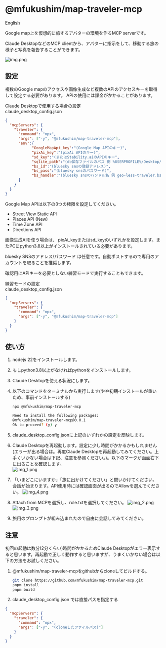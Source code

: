 # @mfukushim/map-traveler-mcp

[English](./README.md)

Google map上を仮想的に旅するアバターの環境を作るMCP serverです。

Claude DesktopなどのMCP clientから、アバターに指示をして、移動する旅の様子と写真を報告することができます。

![img.png](img.png)

## 設定

複数のGoogle mapのアクセスや画像生成など複数のAPIのアクセスキーを取得して設定する必要があります。
APIの使用には課金がかかることがあります。

Claude Desktopで使用する場合の設定  
claude_desktop_config.json
```json
{
  "mcpServers": {
    "traveler": {
      "command": "npx",
      "args": ["-y", "@mfukushim/map-traveler-mcp"],
      "env":{
      	  	"GoogleMapApi_key":"(Google Map APIのキー)",
            "pixAi_key":"(pixAi APIのキー)",
			"sd_key":"(またはStability.aiのAPIのキー",
			"sqlite_path":"(db保存ファイルのパス 例 %USERPROFILE%/Desktop/traveler.sqlite など)",
			"bs_id":"(bluesky snsの登録アドレス)",
			"bs_pass":"(bluesky snsのパスワード)",
			"bs_handle":"(bluesky snsのハンドル名 例 geo-less-traveler.bsky.social など)"
      }
    }
  }
}
```
Google Map APIは以下の3つの権限を設定してください。  
- Street View Static API
- Places API (New)
- Time Zone API
- Directions API


画像生成AIを使う場合は、 pixAi_keyまたはsd_keyのいずれかを設定します。またPCにpython3.8以上がインストールされている必要があります。 

bluesky SNSのアドレス/パスワード は任意です。自動ポストするので専用のアカウントを取ることを推奨します。  

確認用にAPIキーを必要としない練習モードで実行することもできます。

練習モードの設定  
claude_desktop_config.json
```json
{
  "mcpServers": {
    "traveler": {
      "command": "npx",
      "args": ["-y", "@mfukushim/map-traveler-mcp"]
    }
  }
}
```

## 使い方

1. nodejs 22をインストールします。
2. もしpython3.8以上がなければpythonをインストールします。
3. Claude Desktopを使える状況にします。
4. 以下のコマンドをターミナルから実行します(やや初期インストールが重いため、事前インストールする)
   ```bash
   npx @mfukushim/map-traveler-mcp
   
   Need to install the following packages:
   @mfukushim/map-traveler-mcp@0.0.1
   Ok to proceed? (y) y
   ```
   
5. claude_desktop_config.jsonに上記のいずれかの設定を反映します。
6. Claude Desktopを再起動します。設定に少し時間がかかるかもしれません(エラーが出る場合は。再度Claude Desktopを再起動してみてください。上手くいかない場合は下記、注意を参照ください。)。以下のマークが画面右下に出ることを確認します。  
![img_1.png](img_1.png)
7. 「いまどこにいますか」「旅に出かけてください」と問いかけてください。会話が始まります。API使用時には確認画面が出るのでAllowを選んでください。
![img_4.png](img_4.png)
8. Attach from MCPを選択し、role.txtを選択してください。
![img_2.png](img_2.png)
![img_3.png](img_3.png)
9. 旅用のプロンプトが組み込まれたので自由に会話してみてください。

## 注意

初回の起動は数分(2分くらい)時間がかかるためClaude Desktopがエラー表示すると思います。再起動で正しく動作すると思いますが、うまくいかない場合は以下の方法をお試しください。

1. @mfukushim/map-traveler-mcpをgithubからcloneしてビルドする。  
    ```bash
    git clone https://github.com/mfukushim/map-traveler-mcp.git
    pnpm install
    pnpm build
    ```
2. claude_desktop_config.json では直接パスを指定する
```json
{
  "mcpServers": {
    "traveler": {
      "command": "npx",
      "args": ["-y", "(cloneしたファイルパス)"]
    }
  }
}

```
